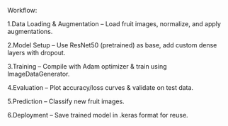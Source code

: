 Workflow:

1.Data Loading & Augmentation – Load fruit images, normalize, and apply augmentations.

2.Model Setup – Use ResNet50 (pretrained) as base, add custom dense layers with dropout.

3.Training – Compile with Adam optimizer & train using ImageDataGenerator.

4.Evaluation – Plot accuracy/loss curves & validate on test data.

5.Prediction – Classify new fruit images.

6.Deployment – Save trained model in .keras format for reuse.
